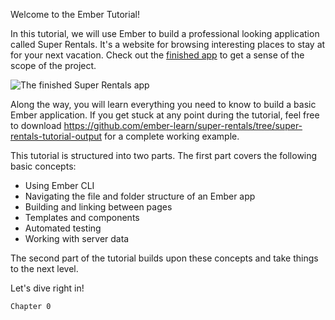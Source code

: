 Welcome to the Ember Tutorial!

In this tutorial, we will use Ember to build a professional looking application called Super Rentals. It's a website for browsing interesting places to stay at for your next vacation. Check out the [finished app](https://super-rentals-tutorial--ember-super-rentals.netlify.com) to get a sense of the scope of the project.

![The finished Super Rentals app](/screenshots/08-working-with-data/three-properties@2x.png)

Along the way, you will learn everything you need to know to build a basic Ember application. If you get stuck at any point during the tutorial, feel free to download https://github.com/ember-learn/super-rentals/tree/super-rentals-tutorial-output for a complete working example.

This tutorial is structured into two parts. The first part covers the following basic concepts:

* Using Ember CLI
* Navigating the file and folder structure of an Ember app
* Building and linking between pages
* Templates and components
* Automated testing
* Working with server data

The second part of the tutorial builds upon these concepts and take things to the next level.

Let's dive right in!

```run:ignore:checkpoint cwd=super-rentals commit=false
Chapter 0
```
